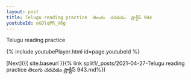 ```yaml
---
layout: post
title: Telugu reading practice  తెలుగు  చదవడం  ప్రాక్టీస్ 944
youtubeId: oGDlqPR_V6g
---
```

 
 
Telugu reading practice
 
 
 
 
 


{% include youtubePlayer.html id=page.youtubeId %}
 
[Next]({{ site.baseurl }}{% link  split1/_posts/2021-04-27-Telugu reading practice  తెలుగు  చదవడం  ప్రాక్టీస్ 943.md%})
 
